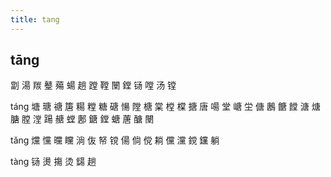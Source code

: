 ```yaml
---
title: tang
---
```


## tāng
劏
湯
羰
鼞
薚
蝪
趟
蹚
鞺
闛
鏜
铴
嘡
汤
镗


táng
塘
瑭
禟
篖
糃
糛
糖
磄
愓
隚
榶
棠
樘
橖
搪
唐
啺
堂
嵣
坣
傏
鶶
餹
饄
溏
煻
膅
膛
漟
踼
赯
螳
鄌
鎕
鏜
螗
蓎
醣
闛















tǎng
爣
戃
曭
矘
淌
伖
帑
镋
偒
倘
傥
耥
儻
灙
鎲
钂
躺




tàng
铴
燙
摥
烫
鐋
趟
